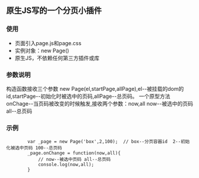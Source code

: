 ##	原生JS写的一个分页小插件
###	使用
*	页面引入page.js和page.css
*	实例对象：new Page()
*	原生JS，不依赖任何第三方插件或库
###	参数说明
>
构造函数接收三个参数 new Page(el,startPage,allPage),el--被挂载的dom的id,startPage--初始化时被选中的页码,allPage--总页码。
一个原型方法 onChage--当页码被改变的时候触发,接收两个参数：now,all now--被选中的页码 all--总页码
###	示例
```
        var _page = new Page('box',2,100);  // box--分页容器id  2--初始化被选中页码 100--总页码
        _page.onChange = function(now,all){
            // now--被选中页码 all--总页码
			console.log(now,all);
        }
```